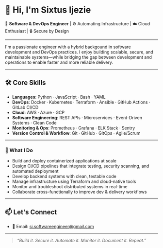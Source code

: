 # 👋 Hi, I'm Sixtus Ijezie

🚀 **Software & DevOps Engineer** | ⚙️ Automating Infrastructure | ☁️ Cloud Enthusiast | 🔒 Secure by Design

---

I'm a passionate engineer with a hybrid backgound in software development and DevOps practices. I enjoy building scalable, secure, and maintainable systems—while bridging the gap between development and operations to enable faster and more reliable delivery.

---

## 🛠️ Core Skills

- **Languages**: Python · JavaScript · Bash · YAML  
- **DevOps**: Docker · Kubernetes · Terraform · Ansible · GitHub Actions · GitLab CI/CD  
- **Cloud**: AWS · Azure · GCP  
- **Software Engineering**: REST APIs · Microservices · Event-Driven Systems · Clean Code  
- **Monitoring & Ops**: Prometheus · Grafana · ELK Stack · Sentry  
- **Version Control & Workflow**: Git · GitHub · GitOps · Agile/Scrum

---

### 🚀 What I Do

- Build and deploy containerized applications at scale  
- Design CI/CD pipelines that integrate testing, security scanning, and automated deployment  
- Develop backend systems with clean, testable code  
- Manage infrastructure using Terraform and cloud-native tools  
- Monitor and troubleshoot distributed systems in real-time  
- Collaborate cross-functionally to improve dev & delivery workflows

---

## 📫 Let's Connect

- 📧 Email: si.softwareengineer@gmail.com  


---

> _“Build it. Secure it. Automate it. Monitor it. Document it. Repeat.”_
